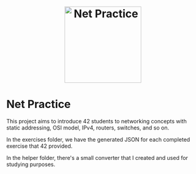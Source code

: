 <h1 align="center">
    <img alt="Net Practice" src="https://game.42sp.org.br/static/assets/achievements/netpracticee.png" width="200px" />
</h1>

# Net Practice

This project aims to introduce 42 students to networking concepts with static addressing, OSI model, IPv4, routers, switches, and so on.

In the exercises folder, we have the generated JSON for each completed exercise that 42 provided.

In the helper folder, there's a small converter that I created and used for studying purposes.
